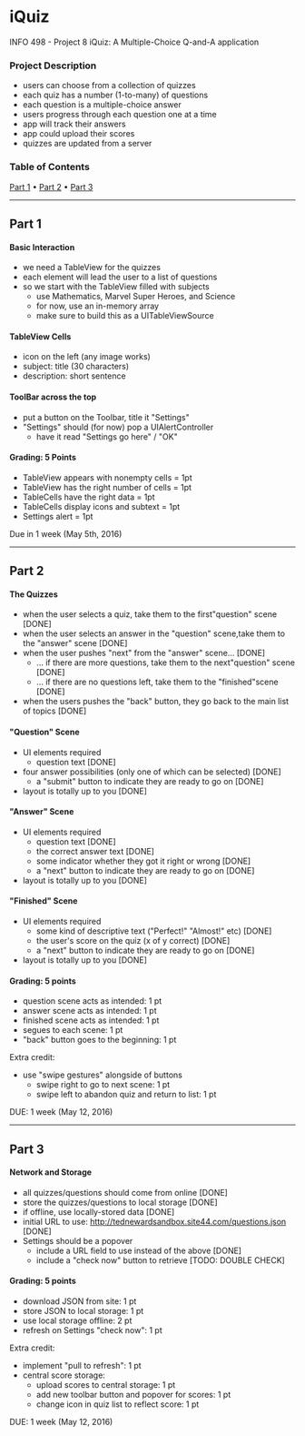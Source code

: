 # iQuiz
INFO 498 - Project 8
iQuiz: A Multiple-Choice Q-and-A application

### Project Description
* users can choose from a collection of quizzes
* each quiz has a number (1-to-many) of questions
* each question is a multiple-choice answer
* users progress through each question one at a time
* app will track their answers
* app could upload their scores
* quizzes are updated from a server

### Table of Contents
[Part 1](#part-1) • [Part 2](#part-2) • [Part 3](#part-3)

------


## Part 1
#### Basic Interaction
* we need a TableView for the quizzes
* each element will lead the user to a list of questions
* so we start with the TableView filled with subjects
  * use Mathematics, Marvel Super Heroes, and Science
  * for now, use an in-memory array
  * make sure to build this as a UITableViewSource

#### TableView Cells
* icon on the left (any image works)
* subject: title (30 characters)
* description: short sentence

#### ToolBar across the top
* put a button on the Toolbar, title it "Settings"
* "Settings" should (for now) pop a UIAlertController
  * have it read "Settings go here" / "OK"

#### Grading: 5 Points
* TableView appears with nonempty cells = 1pt
* TableView has the right number of cells = 1pt
* TableCells have the right data = 1pt
* TableCells display icons and subtext = 1pt
* Settings alert = 1pt

Due in 1 week (May 5th, 2016)

------

## Part 2
#### The Quizzes
* when the user selects a quiz, take them to the first"question" scene [DONE]
* when the user selects an answer in the "question" scene,take them to the "answer" scene [DONE]
* when the user pushes "next" from the "answer" scene... [DONE]
  * ... if there are more questions, take them to the next"question" scene [DONE]
  * ... if there are no questions left, take them to the "finished"scene [DONE]
* when the users pushes the "back" button, they go back to the main list of topics [DONE]

#### "Question" Scene
* UI elements required
  * question text [DONE]
* four answer possibilities (only one of which can be selected) [DONE]
  * a "submit" button to indicate they are ready to go on [DONE]
* layout is totally up to you [DONE]

#### "Answer" Scene
* UI elements required
  * question text [DONE]
  * the correct answer text [DONE]
  * some indicator whether they got it right or wrong [DONE]
  * a "next" button to indicate they are ready to go on [DONE]
* layout is totally up to you [DONE]

#### "Finished" Scene
* UI elements required
  * some kind of descriptive text ("Perfect!" "Almost!" etc) [DONE]
  * the user's score on the quiz (x of y correct) [DONE]
  * a "next" button to indicate they are ready to go on [DONE]
* layout is totally up to you [DONE]

#### Grading: 5 points
* question scene acts as intended: 1 pt
* answer scene acts as intended: 1 pt
* finished scene acts as intended: 1 pt
* segues to each scene: 1 pt
* "back" button goes to the beginning: 1 pt

Extra credit:
* use "swipe gestures" alongside of buttons
  * swipe right to go to next scene: 1 pt
  * swipe left to abandon quiz and return to list: 1 pt

DUE: 1 week (May 12, 2016)

------

## Part 3
#### Network and Storage
* all quizzes/questions should come from online [DONE]
* store the quizzes/questions to local storage [DONE]
* if offline, use locally-stored data [DONE]
* initial URL to use: http://tednewardsandbox.site44.com/questions.json [DONE]
* Settings should be a popover
  * include a URL field to use instead of the above [DONE]
  * include a "check now" button to retrieve [TODO: DOUBLE CHECK]

#### Grading: 5 points
* download JSON from site: 1 pt 
* store JSON to local storage: 1 pt 
* use local storage offline: 2 pt
* refresh on Settings "check now": 1 pt

Extra credit:
* implement "pull to refresh": 1 pt
* central score storage:
   * upload scores to central storage: 1 pt
  * add new toolbar button and popover for scores: 1 pt
  * change icon in quiz list to reflect score: 1 pt

DUE: 1 week (May 12, 2016)


